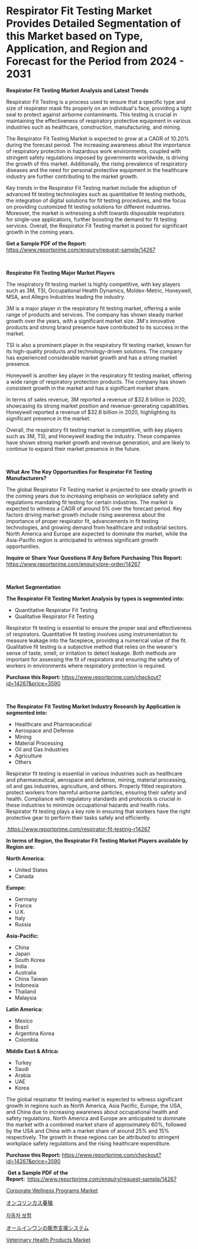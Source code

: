 <p><h1>Respirator Fit Testing Market Provides Detailed Segmentation of this Market based on Type, Application, and Region and Forecast for the Period from 2024 - 2031</h1></p><p><strong>Respirator Fit Testing Market Analysis and Latest Trends</strong></p>
<p><p>Respirator Fit Testing is a process used to ensure that a specific type and size of respirator mask fits properly on an individual's face, providing a tight seal to protect against airborne contaminants. This testing is crucial in maintaining the effectiveness of respiratory protective equipment in various industries such as healthcare, construction, manufacturing, and mining.</p><p>The Respirator Fit Testing Market is expected to grow at a CAGR of 10.20% during the forecast period. The increasing awareness about the importance of respiratory protection in hazardous work environments, coupled with stringent safety regulations imposed by governments worldwide, is driving the growth of this market. Additionally, the rising prevalence of respiratory diseases and the need for personal protective equipment in the healthcare industry are further contributing to the market growth.</p><p>Key trends in the Respirator Fit Testing market include the adoption of advanced fit testing technologies such as quantitative fit testing methods, the integration of digital solutions for fit testing procedures, and the focus on providing customized fit testing solutions for different industries. Moreover, the market is witnessing a shift towards disposable respirators for single-use applications, further boosting the demand for fit testing services. Overall, the Respirator Fit Testing market is poised for significant growth in the coming years.</p></p>
<p><strong>Get a Sample PDF of the Report:&nbsp;</strong> <a href="https://www.reportprime.com/enquiry/request-sample/14267">https://www.reportprime.com/enquiry/request-sample/14267</a></p>
<p>&nbsp;</p>
<p><strong>Respirator Fit Testing Major Market Players</strong></p>
<p><p>The respiratory fit testing market is highly competitive, with key players such as 3M, TSI, Occupational Health Dynamics, Moldex-Metric, Honeywell, MSA, and Allegro Industries leading the industry. </p><p>3M is a major player in the respiratory fit testing market, offering a wide range of products and services. The company has shown steady market growth over the years, with a significant market size. 3M's innovative products and strong brand presence have contributed to its success in the market.</p><p>TSI is also a prominent player in the respiratory fit testing market, known for its high-quality products and technology-driven solutions. The company has experienced considerable market growth and has a strong market presence.</p><p>Honeywell is another key player in the respiratory fit testing market, offering a wide range of respiratory protection products. The company has shown consistent growth in the market and has a significant market share.</p><p>In terms of sales revenue, 3M reported a revenue of $32.8 billion in 2020, showcasing its strong market position and revenue-generating capabilities. Honeywell reported a revenue of $32.6 billion in 2020, highlighting its significant presence in the market.</p><p>Overall, the respiratory fit testing market is competitive, with key players such as 3M, TSI, and Honeywell leading the industry. These companies have shown strong market growth and revenue generation, and are likely to continue to expand their market presence in the future.</p></p>
<p>&nbsp;</p>
<p><strong>What Are The Key Opportunities For Respirator Fit Testing Manufacturers?</strong></p>
<p><p>The global Respirator Fit Testing market is projected to see steady growth in the coming years due to increasing emphasis on workplace safety and regulations mandating fit testing for certain industries. The market is expected to witness a CAGR of around 5% over the forecast period. Key factors driving market growth include rising awareness about the importance of proper respirator fit, advancements in fit testing technologies, and growing demand from healthcare and industrial sectors. North America and Europe are expected to dominate the market, while the Asia-Pacific region is anticipated to witness significant growth opportunities.</p></p>
<p><strong>Inquire or Share Your Questions If Any Before Purchasing This Report:</strong> <a href="https://www.reportprime.com/enquiry/pre-order/14267">https://www.reportprime.com/enquiry/pre-order/14267</a></p>
<p>&nbsp;</p>
<p><strong>Market Segmentation</strong></p>
<p><strong>The Respirator Fit Testing Market Analysis by types is segmented into:</strong></p>
<p><ul><li>Quantitative Respirator Fit Testing</li><li>Qualitative Respirator Fit Testing</li></ul></p>
<p><p>Respirator fit testing is essential to ensure the proper seal and effectiveness of respirators. Quantitative fit testing involves using instrumentation to measure leakage into the facepiece, providing a numerical value of the fit. Qualitative fit testing is a subjective method that relies on the wearer's sense of taste, smell, or irritation to detect leakage. Both methods are important for assessing the fit of respirators and ensuring the safety of workers in environments where respiratory protection is required.</p></p>
<p><strong>Purchase this Report:&nbsp;</strong><a href="https://www.reportprime.com/checkout?id=14267&price=3590">https://www.reportprime.com/checkout?id=14267&price=3590</a></p>
<p>&nbsp;</p>
<p><strong>The Respirator Fit Testing Market Industry Research by Application is segmented into:</strong></p>
<p><ul><li>Healthcare and Pharmaceutical</li><li>Aerospace and Defense</li><li>Mining</li><li>Material Processing</li><li>Oil and Gas Industries</li><li>Agriculture</li><li>Others</li></ul></p>
<p><p>Respirator fit testing is essential in various industries such as healthcare and pharmaceutical, aerospace and defense, mining, material processing, oil and gas industries, agriculture, and others. Properly fitted respirators protect workers from harmful airborne particles, ensuring their safety and health. Compliance with regulatory standards and protocols is crucial in these industries to minimize occupational hazards and health risks. Respirator fit testing plays a key role in ensuring that workers have the right protective gear to perform their tasks safely and efficiently.</p></p>
<p><a href="https://www.reportprime.com/respirator-fit-testing-r14267">&nbsp;https://www.reportprime.com/respirator-fit-testing-r14267</a></p>
<p><strong>In terms of Region, the Respirator Fit Testing Market Players available by Region are:</strong></p>
<p>
    <p> <strong> North America: </strong>
        <ul>
            <li>United States</li>
            <li>Canada</li>
        </ul>
        </p> 
    <p> <strong> Europe: </strong>
        <ul>
            <li>Germany</li>
            <li>France</li>
            <li>U.K.</li>
            <li>Italy</li>
            <li>Russia</li>
        </ul>
        </p> 
    <p> <strong> Asia-Pacific: </strong>
        <ul>
            <li>China</li>
            <li>Japan</li>
            <li>South Korea</li>
            <li>India</li>
            <li>Australia</li>
            <li>China Taiwan</li>
            <li>Indonesia</li>
            <li>Thailand</li>
            <li>Malaysia</li>
        </ul>
        </p> 
    <p> <strong> Latin America: </strong>
        <ul>
            <li>Mexico</li>
            <li>Brazil</li>
            <li>Argentina Korea</li>
            <li>Colombia</li>
        </ul>
        </p> 
    <p> <strong> Middle East & Africa: </strong>
        <ul>
            <li>Turkey</li>
            <li>Saudi</li>
            <li>Arabia</li>
            <li>UAE</li>
            <li>Korea</li>
        </ul>
    </p>
    </p>
<p><p>The global respirator fit testing market is expected to witness significant growth in regions such as North America, Asia Pacific, Europe, the USA, and China due to increasing awareness about occupational health and safety regulations. North America and Europe are anticipated to dominate the market with a combined market share of approximately 60%, followed by the USA and China with a market share of around 25% and 15% respectively. The growth in these regions can be attributed to stringent workplace safety regulations and the rising healthcare expenditure.</p></p>
<p><strong>Purchase this Report: </strong><a href="https://www.reportprime.com/checkout?id=14267&price=3590">https://www.reportprime.com/checkout?id=14267&price=3590</a></p>
<p>&nbsp;<strong>Get a Sample PDF of the Report:&nbsp;&nbsp;</strong><a href="https://www.reportprime.com/enquiry/request-sample/14267">https://www.reportprime.com/enquiry/request-sample/14267</a></p>
<p><strong></strong></p>
<p><p><a href="https://github.com/timeliteaut/Market-Research-Report-List-2/blob/main/corporate-wellness-programs-market.md">Corporate Wellness Programs Market</a></p><p><a href="https://github.com/NovaStamm2023/Market-Research-Report-List-1/blob/main/336157480859.md">オンコリンカス養殖</a></p><p><a href="https://github.com/durgin521/Market-Research-Report-List-1/blob/main/177897275232.md">자동차 보험</a></p><p><a href="https://github.com/JerelSchulit20231/Market-Research-Report-List-1/blob/main/539063180860.md">オールインワンの販売支援システム</a></p><p><a href="https://github.com/seekum/Market-Research-Report-List-2/blob/main/veterinary-health-products-market.md">Veterinary Health Products Market</a></p></p>